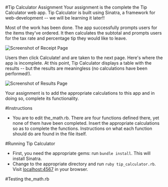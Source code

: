 #Tip Calculator Assignment
Your assignment is the complete the Tip Calculator web app.  Tip Calculator is built using Sinatra, a framework for web-development -- we will be learning it later!!

Most of the work has been done. The app successfully prompts users for the items they've ordered.  It then calculates the subtotal and prompts users for the tax rate and percentage tip they would like to leave.

![Screenshot of Receipt Page](https://raw.githubusercontent.com/yale-stc-developer-curriculum/Bootcamp-HW-Development/master/4-tip_calculator/screenshots/receipt-screenshot.png?token=5752515__eyJzY29wZSI6IlJhd0Jsb2I6eWFsZS1zdGMtZGV2ZWxvcGVyLWN1cnJpY3VsdW0vQm9vdGNhbXAtSFctRGV2ZWxvcG1lbnQvbWFzdGVyLzQtdGlwX2NhbGN1bGF0b3Ivc2NyZWVuc2hvdHMvcmVjZWlwdC1zY3JlZW5zaG90LnBuZyIsImV4cGlyZXMiOjE0MDExNTU5NDl9--c1c6fa0fde0116e15965facc1aee8b65be7f97ec)

Users then click Calculate! and are taken to the next page. Here's where the app is incomplete. At this point, Tip Calculator displays a table with the results -- but the results are meaningless (no calculations have been performed!).

![Screenshot of Results Page](https://raw.githubusercontent.com/yale-stc-developer-curriculum/Bootcamp-HW-Development/master/4-tip_calculator/screenshots/results-screenshot.png?token=5752515__eyJzY29wZSI6IlJhd0Jsb2I6eWFsZS1zdGMtZGV2ZWxvcGVyLWN1cnJpY3VsdW0vQm9vdGNhbXAtSFctRGV2ZWxvcG1lbnQvbWFzdGVyLzQtdGlwX2NhbGN1bGF0b3Ivc2NyZWVuc2hvdHMvcmVzdWx0cy1zY3JlZW5zaG90LnBuZyIsImV4cGlyZXMiOjE0MDExNTU5NzJ9--8828cf99709d7d60a3223179f2b550bf34d9dc93)

Your assignment is to add the appropriate calculations to this app and in doing so, complete its functionality.

#Instructions
- You are to edit the_math.rb. There are four functions defined there, yet none of them have been completed.  Insert the appropriate calculations so as to complete the functions. Instructions on what each function should do are found in the file itself.

#Running Tip Calculator
- First, you need the appropriate gems: run `bundle install`. This will install Sinatra.
- Change to the appropriate directory and run `ruby tip_calculator.rb`. Visit [localhost:4567](http://localhost:4567) in your browser.

#Testing the_math.rb
